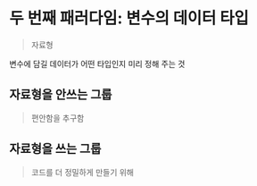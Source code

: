 # 두 번째 패러다임: 변수의 데이터 타입

>자료형

변수에 담길 데이터가 어떤 타입인지 미리 정해 주는 것

## 자료형을 안쓰는 그룹

>편안함을 추구함

## 자료형을 쓰는 그룹

>코드를 더 정밀하게 만들기 위해

